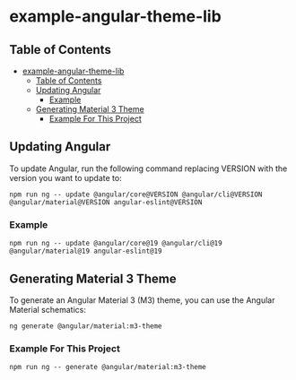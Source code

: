 # example-angular-theme-lib

## Table of Contents

- [example-angular-theme-lib](#example-angular-theme-lib)
  - [Table of Contents](#table-of-contents)
  - [Updating Angular](#updating-angular)
    - [Example](#example)
  - [Generating Material 3 Theme](#generating-material-3-theme)
    - [Example For This Project](#example-for-this-project)

## Updating Angular

To update Angular, run the following command replacing VERSION with the version you want to update to:

```shell
npm run ng -- update @angular/core@VERSION @angular/cli@VERSION @angular/material@VERSION angular-eslint@VERSION
```

### Example

```shell
npm run ng -- update @angular/core@19 @angular/cli@19 @angular/material@19 angular-eslint@19
```

## Generating Material 3 Theme

To generate an Angular Material 3 (M3) theme, you can use the Angular Material schematics:

```shell
ng generate @angular/material:m3-theme
```

### Example For This Project

```shell
npm run ng -- generate @angular/material:m3-theme
```
